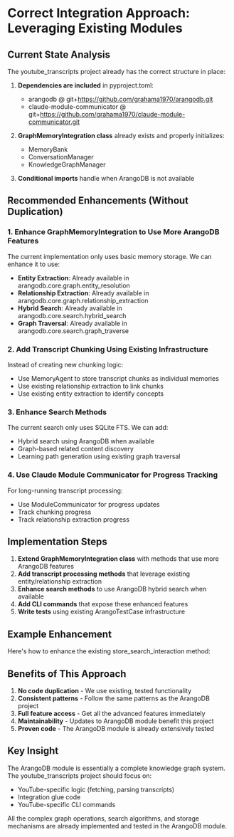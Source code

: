 # Correct Integration Approach: Leveraging Existing Modules

## Current State Analysis

The youtube_transcripts project already has the correct structure in place:

1. **Dependencies are included** in pyproject.toml:
   - arangodb @ git+https://github.com/grahama1970/arangodb.git
   - claude-module-communicator @ git+https://github.com/grahama1970/claude-module-communicator.git

2. **GraphMemoryIntegration class** already exists and properly initializes:
   - MemoryBank
   - ConversationManager
   - KnowledgeGraphManager

3. **Conditional imports** handle when ArangoDB is not available

## Recommended Enhancements (Without Duplication)

### 1. Enhance GraphMemoryIntegration to Use More ArangoDB Features

The current implementation only uses basic memory storage. We can enhance it to use:

- **Entity Extraction**: Already available in arangodb.core.graph.entity_resolution
- **Relationship Extraction**: Already available in arangodb.core.graph.relationship_extraction
- **Hybrid Search**: Already available in arangodb.core.search.hybrid_search
- **Graph Traversal**: Already available in arangodb.core.search.graph_traverse

### 2. Add Transcript Chunking Using Existing Infrastructure

Instead of creating new chunking logic:
- Use MemoryAgent to store transcript chunks as individual memories
- Use existing relationship extraction to link chunks
- Use existing entity extraction to identify concepts

### 3. Enhance Search Methods

The current search only uses SQLite FTS. We can add:
- Hybrid search using ArangoDB when available
- Graph-based related content discovery
- Learning path generation using existing graph traversal

### 4. Use Claude Module Communicator for Progress Tracking

For long-running transcript processing:
- Use ModuleCommunicator for progress updates
- Track chunking progress
- Track relationship extraction progress

## Implementation Steps

1. **Extend GraphMemoryIntegration class** with methods that use more ArangoDB features
2. **Add transcript processing methods** that leverage existing entity/relationship extraction
3. **Enhance search methods** to use ArangoDB hybrid search when available
4. **Add CLI commands** that expose these enhanced features
5. **Write tests** using existing ArangoTestCase infrastructure

## Example Enhancement

Here's how to enhance the existing store_search_interaction method:



## Benefits of This Approach

1. **No code duplication** - We use existing, tested functionality
2. **Consistent patterns** - Follow the same patterns as the ArangoDB project
3. **Full feature access** - Get all the advanced features immediately
4. **Maintainability** - Updates to ArangoDB module benefit this project
5. **Proven code** - The ArangoDB module is already extensively tested

## Key Insight

The ArangoDB module is essentially a complete knowledge graph system. The youtube_transcripts project should focus on:
- YouTube-specific logic (fetching, parsing transcripts)
- Integration glue code
- YouTube-specific CLI commands

All the complex graph operations, search algorithms, and storage mechanisms are already implemented and tested in the ArangoDB module.
